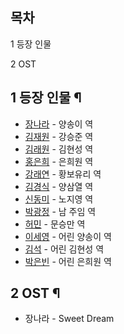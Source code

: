 ## 목차

    

1 등장 인물

2 OST

## 1 등장 인물 ¶

  * [장나라](%EC%9E%A5%EB%82%98%EB%9D%BC.md) \- 양송이 역
  * [김재원](%EA%B9%80%EC%9E%AC%EC%9B%90.md) \- 강승준 역
  * [김래원](%EA%B9%80%EB%9E%98%EC%9B%90.md) \- 김현성 역
  * [홍은희](%ED%99%8D%EC%9D%80%ED%9D%AC.md) \- 은희원 역
  * [강래연](%EA%B0%95%EB%9E%98%EC%97%B0.md) \- 황보유리 역
  * [김경식](%EA%B9%80%EA%B2%BD%EC%8B%9D.md) \- 양삼열 역
  * [신동미](%EC%8B%A0%EB%8F%99%EB%AF%B8.md) \- 노지영 역
  * [박광정](%EB%B0%95%EA%B4%91%EC%A0%95.md) \- 남 주임 역
  * [허민](%ED%97%88%EB%AF%BC.md) \- 문승만 역
  * [이세영](%EC%9D%B4%EC%84%B8%EC%98%81.md) \- 어린 양송이 역
  * [김석](%EA%B9%80%EC%84%9D.md) \- 어린 김현성 역
  * [박은빈](%EB%B0%95%EC%9D%80%EB%B9%88.md) \- 어린 은희원 역  

## 2 OST ¶

  * 장나라 - Sweet Dream  

